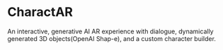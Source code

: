 # CharactAR
An interactive, generative AI AR experience with dialogue, dynamically generated 3D objects(OpenAI Shap-e), and a custom character builder.
